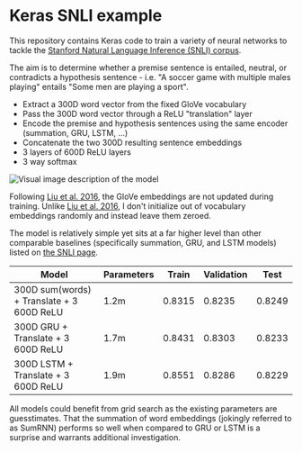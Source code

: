 # Keras SNLI example

This repository contains Keras code to train a variety of neural networks to tackle the [Stanford Natural Language Inference (SNLI) corpus](http://nlp.stanford.edu/projects/snli/).

The aim is to determine whether a premise sentence is entailed, neutral, or contradicts a hypothesis sentence - i.e. "A soccer game with multiple males playing" entails "Some men are playing a sport".

+ Extract a 300D word vector from the fixed GloVe vocabulary
+ Pass the 300D word vector through a ReLU "translation" layer
+ Encode the premise and hypothesis sentences using the same encoder (summation, GRU, LSTM, ...)
+ Concatenate the two 300D resulting sentence embeddings
+ 3 layers of 600D ReLU layers
+ 3 way softmax

![Visual image description of the model](https://raw.githubusercontent.com/Smerity/keras_snli/master/snli_model.svg)

Following [Liu et al. 2016](http://arxiv.org/abs/1605.09090), the GloVe embeddings are not updated during training.
Unlike [Liu et al. 2016](http://arxiv.org/abs/1605.09090), I don't initialize out of vocabulary embeddings randomly and instead leave them zeroed.

The model is relatively simple yet sits at a far higher level than other comparable baselines (specifically summation, GRU, and LSTM models) listed on [the SNLI page](http://nlp.stanford.edu/projects/snli/).

Model                                      | Parameters | Train  | Validation | Test
---                                        | ---        | ---    | ---        | ---
300D sum(words)  + Translate + 3 600D ReLU | 1.2m       | 0.8315 | 0.8235     | 0.8249
300D GRU + Translate + 3 600D ReLU         | 1.7m       | 0.8431 | 0.8303     | 0.8233
300D LSTM + Translate + 3 600D ReLU        | 1.9m       | 0.8551 | 0.8286     | 0.8229

All models could benefit from grid search as the existing parameters are guesstimates.
That the summation of word embeddings (jokingly referred to as SumRNN) performs so well when compared to GRU or LSTM is a surprise and warrants additional investigation.
